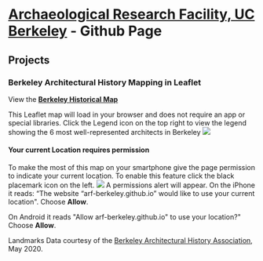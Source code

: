 # [Archaeological Research Facility, UC Berkeley](http://arf.berkeley.edu) - Github Page

## Projects

### Berkeley Architectural History Mapping in Leaflet
View the **[Berkeley Historical Map](https://arf-berkeley.github.io/berkeleyana/arch/index.html)**

This Leaflet map will load in your browser and does not require an app or special libraries. 
Click the Legend icon on the top right to view the legend showing the 6 most well-represented architects in Berkeley ![](leaflet_legend.png)
#### Your current Location requires permission
To make the most of this map on your smartphone give the page permission to indicate your current location. To enable this feature click the black placemark icon on the left.  <img class="fit-picture" src="leaflet_location.png">
A permissions alert will appear. 
On the iPhone it reads: “The website “arf-berkeley.github.io” would like to use your current location". Choose **Allow**.

On Android it reads "Allow arf-berkeley.github.io" to use your location?" Choose **Allow**.

Landmarks Data courtesy of the  [Berkeley Architectural History Association](http://berkeleyheritage.com/berkeley_landmarks/all_landmarks.html), May 2020.
